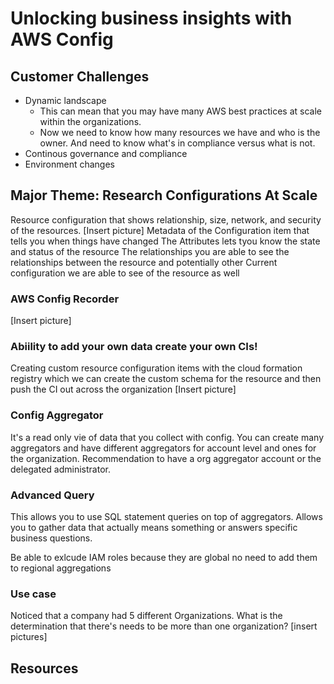 # Unlocking business insights with AWS Config

## Customer Challenges
- Dynamic landscape
    - This can mean that you may have many AWS best practices at scale within the organizations.
    - Now we need to know how many resources we have and who is the owner. And need to know what's in compliance versus what is not.
- Continous governance and compliance
- Environment changes

## Major Theme: Research Configurations At Scale
Resource configuration that shows relationship, size, network, and security of the resources.
[Insert picture]
Metadata of the Configuration item that tells you when things have changed
The Attributes lets tyou know the state and status of the resource
The relationships you are able to see the relationships between the resource and potentially other
Current configuration we are able to see of the resource as well

### AWS Config Recorder
[Insert picture]

### Abiility to add your own data create your own CIs!
Creating custom resource configuration items with the cloud formation registry which we can create the custom schema for the resource and then push the CI out across the organization
[Insert picture]

### Config Aggregator
It's a read only vie of data that you collect with config. You can create many aggregators and have different aggregators for account level and ones for the organization.
Recommendation to have a org aggregator account or the delegated administrator.


### Advanced Query
This allows you to use SQL statement queries on top of aggregators. Allows you to gather data that actually means something or answers specific business questions. 

Be able to exlcude IAM roles because they are global no need to add them to regional aggregations

### Use case
Noticed that a company had 5 different Organizations. What is the determination that there's needs to be more than one organization?
[insert pictures]


## Resources
